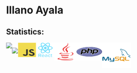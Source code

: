 # Illano Ayala

## Statistics:

<div style="display: flex;" align=center>
  <img height="170em"src="https://github-readme-stats.vercel.app/api?username=IllanoAyala&show_icons=true&theme=transparent">

  <img height="170em" src="https://github-readme-stats.vercel.app/api/top-langs/?username=IllanoAyala&layout=compact&theme=transparent"><br>

  <img align="center" alt="Illano-Js" height="40" width="50" src="https://raw.githubusercontent.com/devicons/devicon/master/icons/javascript/javascript-original.svg" title = JavaScript>
  <img align="center" alt="Illano-ReactNative" height="40" width="50" src="https://raw.githubusercontent.com/devicons/devicon/master/icons/react/react-original-wordmark.svg" title = "React Native">
  <img align="center" alt="Illano-Java" height="50" width="60" src="https://github.com/devicons/devicon/blob/master/icons/java/java-plain.svg" title = "Java">
  <img aling="center" alt="Illano-Arduino" height="50" width="70" top="20" src="https://github.com/devicons/devicon/blob/master/icons/php/php-original.svg" title="Arduino">
  <img align="center" alt="Illano-mysql" height="70" width="80" src="https://raw.githubusercontent.com/devicons/devicon/master/icons/mysql/mysql-original-wordmark.svg" title = "MySql">
</div>

